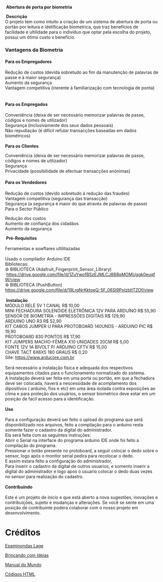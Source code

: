 <div>
<p><strong>&nbsp;Abertura de porta por biometria</strong></p>
<div>
<p><strong>&nbsp;Descri&ccedil;&atilde;o</strong><br /> O projeto tem como intuito a cria&ccedil;&atilde;o de um sistema de abertura de porta ou port&atilde;o por leitura e idetifica&ccedil;&atilde;o biometrica, que traz benef&iacute;cios de facilidade e ultilidade para o indiv&iacute;duo que optar pela escolha do projeto, possui um &oacute;timo custo x benef&iacute;cio.</p>
</div>
<div>
<h3>Vantagens da Biometria</h3>
</div>
<div>
<h4>Para os Empregadores</h4>
</div>
<div>
<p>Redu&ccedil;&atilde;o de custos (devida sobretudo ao fim da manuten&ccedil;&atilde;o de palavras de passe e &agrave; maior seguran&ccedil;a)<br />Aumento da seguran&ccedil;a<br />Vantagem competitiva (inerente &agrave; familiariza&ccedil;&atilde;o com tecnologia de ponta)</p>
</div>
<div>
<h4><br />Para os Empregados</h4>
</div>
<div>
<p>Conveni&ecirc;ncia (deixa de ser necess&aacute;rio memorizar palavras de passe, c&oacute;digos e nomes de utilizador)<br />Seguran&ccedil;a (inclusivamente dos seus dados pessoais)<br />N&atilde;o repudia&ccedil;&atilde;o (&eacute; dif&iacute;cil refutar transac&ccedil;&otilde;es baseadas em dados biom&eacute;tricos)<br /><br /><strong>Para os Clientes</strong></p>
</div>
<div>
<p>Conveni&ecirc;ncia (deixa de ser necess&aacute;rio memorizar palavras de passe, c&oacute;digos e nomes de utilizador)<br />Seguran&ccedil;a<br />Privacidade (possibilidade de efectuar transac&ccedil;&otilde;es an&oacute;nimas)</p>
</div>
<div>
<h4>Para os Vendedores</h4>
</div>
<div>
<p>Redu&ccedil;&atilde;o de custos (devido sobretudo &agrave; redu&ccedil;&atilde;o das fraudes)<br />Vantagem competitiva (seguran&ccedil;a das transac&ccedil;&atilde;o)<br />Seguran&ccedil;a (a seguran&ccedil;a &eacute; maior do que atrav&eacute;s de palavras de passe)<br />Para o Sector P&uacute;blico</p>
</div>
<div>
<p>Redu&ccedil;&atilde;o dos custos<br />Aumento de confian&ccedil;a dos cidad&atilde;os<br />Aumento da seguran&ccedil;a</p>
</div>
<div>
<p><strong>&nbsp;Pr&eacute;-Requisitos</strong><br /><br /> Ferramentas e sowftares ultilitazadas<br /> <br /> Usado o compilador Arduino IDE<br /> Bibliotecas:<br /> ⚙️ BIBLIOTECA (Adafruit_Fingerprint_Sensor_Library)<br />&nbsp;<a href="https://drive.google.com/file/d/1ZuYwofBSzEJMLCJ8B8qMOMUggk0euqfW/view">https://drive.google.com/file/d/1ZuYwofBSzEJMLCJ8B8qMOMUggk0euqfW/view</a><br /> ⚙️ BIBLIOTECA (PushButton)<br /><a href="https://drive.google.com/file/d/19LrqNrKktoeQ-5F_06SI9PxIzbItTZOf/view">https://drive.google.com/file/d/19LrqNrKktoeQ-5F_06SI9PxIzbItTZOf/view</a><br /> <br /><strong>&nbsp;Instala&ccedil;&atilde;o</strong><br />M&Oacute;DULO REL&Eacute; 5V 1 CANAL R$ 10,00<br />MINI FECHADURA SOLEN&Oacute;IDE ELETR&Ocirc;NICA 12V PARA ARDU&Iacute;NO R$ 55,90<br />SENSOR DE BIOMETRIA - IMPRESS&Otilde;ES DIGITAIS R$ 129,90<br />ARDUINO UNO R3 R$ 52,90<br />KIT CABOS JUMPER U PARA PROTOBOARD 140UNDS - ARDUINO PIC R$ 19,90<br />PROTOBOARD 830 PONTOS R$ 17,90<br />KIT JUMPERS MACHO-F&Ecirc;MEA X10 UNIDADES 20CM R$ 5,00<br />FONTE 12V 1A BIVOLT P/ ARDUINO CFTV R$ 15,00<br />CHAVE TACT 6X6X5 180 GRAUS R$ 0,20<br />Site: <a href="https://www.arducore.com.br">https://www.arducore.com.br</a><br /><br />Ser&aacute; necess&aacute;rio a instala&ccedil;&atilde;o f&iacute;sica e adequada dos respectivos equipamentos citados para o funcionamento normalizado do sistema.<br />A instala&ccedil;&atilde;o dever&aacute; ser feita em uma porta ou port&atilde;o, em que a fechadura deve ser colocada, haver&aacute; a nescessidade de acomplamento dos dipositivos ( arduino, fios e etc) em uma &aacute;rea isolada contra exposi&ccedil;&otilde;es ao clima e para prote&ccedil;&atilde;o dos usu&aacute;rios, o sensor biometrico deve estar em um posi&ccedil;&atilde;o de fac&iacute;l acesso para a identifica&ccedil;&atilde;o.<br /><br /><strong>Uso</strong><br /><br />Para a configura&ccedil;&atilde;o dever&aacute; ser feito o&nbsp;upload do programa que ser&aacute; disponibilizado nos arquivos, feito a compila&ccedil;&atilde;o para o arduino resta somente fazer o cadastro da digital do administrador.<br />Ela ser&aacute; feita com as seguintes instru&ccedil;&otilde;es:<br />Abrir o Serial na interface do programa arduino IDE onde foi feito a compila&ccedil;&atilde;o do programa.<br />Pressionar o bot&atilde;o presente no&nbsp;protoboard, a seguir colocar o dedo sobre o sensor, logo ap&oacute;s o monitor serial pedira para recolocar o dedo.<br />E assim estara feito a configura&ccedil;&atilde;o do administrador,<br />Para inserir o cadastro da digital de outros usuarios, e somento inserir a digital do administrador e logo apos o usuario colocar o dedo duas vezes no sensor para realiza&ccedil;&atilde;o do cadastro.<br /><br /><strong>Contribuindo</strong><br /><br />Este &eacute; um projeto de &iacute;nicio e que est&aacute; aberto a nova&nbsp;sugest&otilde;es, inova&ccedil;&otilde;es e contribui&ccedil;&otilde;es, sujeito e mudan&ccedil;as e altera&ccedil;&otilde;es. Se voc&ecirc; se sente em uma posi&ccedil;&atilde;o de contribuinte podera colaborar com o nosso projeto em desenvolvimento.
<h1>Créditos</h1>
<a href="https://github.com/Epaminondaslage">Epaminondas Lage

<a href="https://www.youtube.com/channel/UCcGk83PAQ5aGR7IVlD_cBaw">Brincando com Ideias

<a href="https://www.youtube.com/user/iberethenorio">Manual do Mundo

<a href="https://www.w3schools.com/tags/ref_byfunc.asp">Códigos HTML




